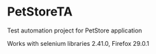 PetStoreTA
==========

Test automation project for PetStore application

Works with selenium libraries 2.41.0, Firefox 29.0.1
